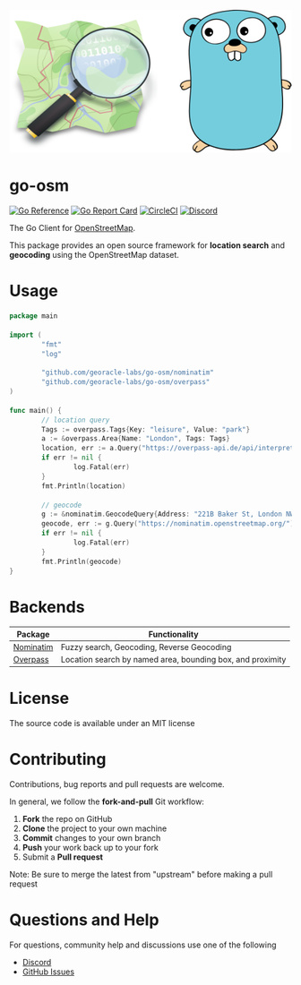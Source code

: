 <p align="center">
  <img src="img.png" />
</p>

# go-osm

[![Go Reference](https://pkg.go.dev/badge/github.com/georacle-labs/go-osm.svg)](https://pkg.go.dev/github.com/georacle-labs/go-osm)
[![Go Report Card](https://goreportcard.com/badge/github.com/georacle-labs/go-osm)](https://goreportcard.com/report/github.com/georacle-labs/go-osm)
[![CircleCI](https://circleci.com/gh/georacle-labs/go-osm/tree/main.svg?style=shield)](https://circleci.com/gh/georacle-labs/go-osm/tree/main)
[![Discord](https://img.shields.io/badge/Georacle-%237289DA.svg?style=flat&logo=discord&logoColor=white)](https://dsc.gg/georacle)

The Go Client for [OpenStreetMap](https://www.openstreetmap.org/).

This package provides an open source framework for **location search** and **geocoding** using the OpenStreetMap dataset.

# Usage

```go
package main

import (
        "fmt"
        "log"

        "github.com/georacle-labs/go-osm/nominatim"
        "github.com/georacle-labs/go-osm/overpass"
)

func main() {
        // location query
        Tags := overpass.Tags{Key: "leisure", Value: "park"}
        a := &overpass.Area{Name: "London", Tags: Tags}
        location, err := a.Query("https://overpass-api.de/api/interpreter")
        if err != nil {
                log.Fatal(err)
        }
        fmt.Println(location)

        // geocode
        g := &nominatim.GeocodeQuery{Address: "221B Baker St, London NW1 6XE, UK"}
        geocode, err := g.Query("https://nominatim.openstreetmap.org/")
        if err != nil {
                log.Fatal(err)
        }
        fmt.Println(geocode)
}
```

# Backends

| Package                                                                                          | Functionality                                                                                            |
|------------------------------------------------------------------------------------- |----------------------------------------------------------------------------------------------|
| [Nominatim](https://github.com/osm-search/Nominatim)  | Fuzzy search, Geocoding, Reverse Geocoding                                  |
| [Overpass](https://github.com/drolbr/Overpass-API)           | Location search by named area, bounding box, and proximity     |


# License

The source code is available under an MIT license

# Contributing

Contributions, bug reports and pull requests are welcome.

In general, we follow the **fork-and-pull** Git workflow:

 1. **Fork** the repo on GitHub
 2. **Clone** the project to your own machine
 3. **Commit** changes to your own branch
 4. **Push** your work back up to your fork
 5. Submit a **Pull request**

Note: Be sure to merge the latest from "upstream" before making a pull request

# Questions and Help

For questions, community help and discussions use one of the following

- [Discord](https://dsc.gg/georacle)
- [GitHub Issues](https://github.com/georacle-labs/go-osm/issues)

